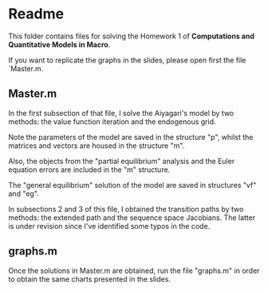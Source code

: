 # Readme

This folder contains files for solving the Homework 1 of **Computations and Quantitative Models in Macro**. 

If you want to replicate the graphs in the slides, please open first the file `Master.m.

## Master.m

In the first subsection of that file, I solve the Aiyagari's model by two methods: the value function iteration and the endogenous grid. 

Note the parameters of the model are saved in the structure "p", whilst the matrices and vectors are housed in the structure "m". 

Also, the objects from the "partial equilibrium" analysis and the Euler equation errors are included in the "m" structure. 

The "general equilibrium" solution of the model are saved in structures "vf" and "eg". 

In subsections 2 and 3 of this file, I obtained the transition paths by two methods: the extended path and the sequence space Jacobians. The latter is under revision since I've identified some typos in the code. 

## graphs.m

Once the solutions in Master.m are obtained, run the file "graphs.m" in order to obtain the same charts presented in the slides. 
